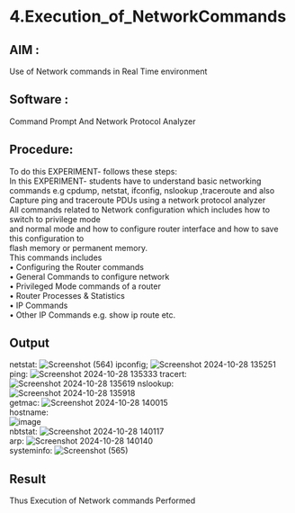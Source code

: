 # 4.Execution_of_NetworkCommands
## AIM :
Use of Network commands in Real Time environment
## Software : 
Command Prompt And Network Protocol Analyzer
## Procedure: 
To do this EXPERIMENT- follows these steps:
<BR>
In this EXPERIMENT- students have to understand basic networking commands e.g cpdump, netstat, ifconfig, nslookup ,traceroute and also Capture ping and traceroute PDUs using a network protocol analyzer 
<BR>
All commands related to Network configuration which includes how to switch to privilege mode
<BR>
and normal mode and how to configure router interface and how to save this configuration to
<BR>
flash memory or permanent memory.
<BR>
This commands includes
<BR>
• Configuring the Router commands
<BR>
• General Commands to configure network
<BR>
• Privileged Mode commands of a router 
<BR>
• Router Processes & Statistics
<BR>
• IP Commands
<BR>
• Other IP Commands e.g. show ip route etc.
<BR>

## Output
netstat:
![Screenshot (564)](https://github.com/user-attachments/assets/f54ae99b-000c-4e57-a022-cade8ab3df0c)
ipconfig;
![Screenshot 2024-10-28 135251](https://github.com/user-attachments/assets/a5f3ab97-7e13-45fe-b939-43ba3c4a837f)
ping:
![Screenshot 2024-10-28 135333](https://github.com/user-attachments/assets/1c5a2228-c2b3-4b7c-81ce-a5c824b6caa3)
tracert:
![Screenshot 2024-10-28 135619](https://github.com/user-attachments/assets/b84a4d65-69e1-4350-893b-f1ef55e0ce53)
nslookup:
<BR>
![Screenshot 2024-10-28 135918](https://github.com/user-attachments/assets/7922e6e8-1765-40e0-8575-2ef26395c5e0)
<BR>
getmac:
![Screenshot 2024-10-28 140015](https://github.com/user-attachments/assets/4a083008-450e-4a6b-b69f-e09891117790)
<BR>
hostname:
<BR>
![image](https://github.com/user-attachments/assets/d24d40fc-b7f1-45bb-95ac-4676eb9851b1)
<BR>
nbtstat:
![Screenshot 2024-10-28 140117](https://github.com/user-attachments/assets/bfc6c259-4631-4fc2-a618-f3a2d8385147)
<BR>
arp:
![Screenshot 2024-10-28 140140](https://github.com/user-attachments/assets/cc834263-c2fd-47cc-a34d-d28a8a7c2de8)
<BR>
systeminfo:
![Screenshot (565)](https://github.com/user-attachments/assets/65a98c1f-e779-4943-8ceb-077cc47e380d)


## Result
Thus Execution of Network commands Performed 

